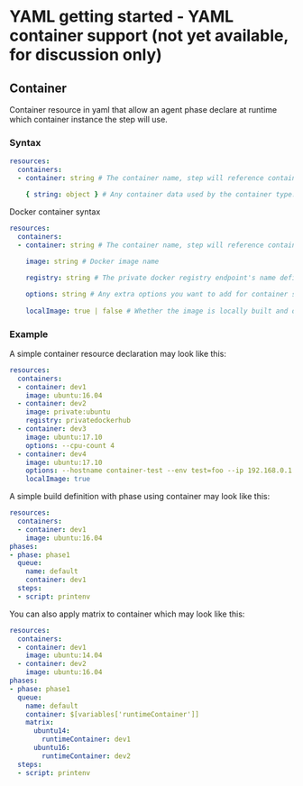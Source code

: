 
# YAML getting started - YAML container support (not yet available, for discussion only) 
 
## Container

Container resource in yaml that allow an agent phase declare at runtime which container instance the step will use.

### Syntax

```yaml
resources:
  containers:
  - container: string # The container name, step will reference container by name.

    { string: object } # Any container data used by the container type.
```

Docker container syntax
```yaml
resources:
  containers:
  - container: string # The container name, step will reference container by name.    
    
    image: string # Docker image name

    registry: string # The private docker registry endpoint's name defined in VSTS

    options: string # Any extra options you want to add for container startup.
    
    localImage: true | false # Whether the image is locally built and don't pull from docker registry
```

### Example

A simple container resource declaration may look like this:

```yaml
resources:
  containers:
  - container: dev1
    image: ubuntu:16.04
  - container: dev2
    image: private:ubuntu
    registry: privatedockerhub
  - container: dev3
    image: ubuntu:17.10
    options: --cpu-count 4
  - container: dev4
    image: ubuntu:17.10
    options: --hostname container-test --env test=foo --ip 192.168.0.1
    localImage: true
```

A simple build definition with phase using container may look like this:

```yaml
resources:
  containers:
  - container: dev1
    image: ubuntu:16.04
phases:
- phase: phase1
  queue:
    name: default
    container: dev1
  steps:
  - script: printenv
```

You can also apply matrix to container which may look like this:

```yaml
resources:
  containers:
  - container: dev1
    image: ubuntu:14.04
  - container: dev2
    image: ubuntu:16.04
phases:
- phase: phase1
  queue:
    name: default
    container: $[variables['runtimeContainer']]
    matrix:
      ubuntu14:
        runtimeContainer: dev1
      ubuntu16:
        runtimeContainer: dev2
  steps:
  - script: printenv
```
